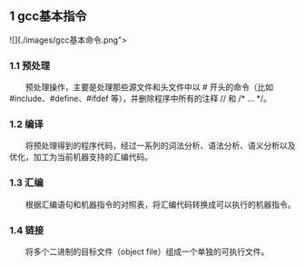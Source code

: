## 1 gcc基本指令
![](./images/gcc基本命令.png"></div>

### 1.1 预处理
　　预处理操作，主要是处理那些源文件和头文件中以 # 开头的命令（比如 #include、#define、#ifdef 等），并删除程序中所有的注释 // 和 /* ... */。
### 1.2 编译
　　将预处理得到的程序代码，经过一系列的词法分析、语法分析、语义分析以及优化，加工为当前机器支持的汇编代码。
### 1.3 汇编
　　根据汇编语句和机器指令的对照表，将汇编代码转换成可以执行的机器指令。
### 1.4 链接
　　将多个二进制的目标文件（object file）组成一个单独的可执行文件。
